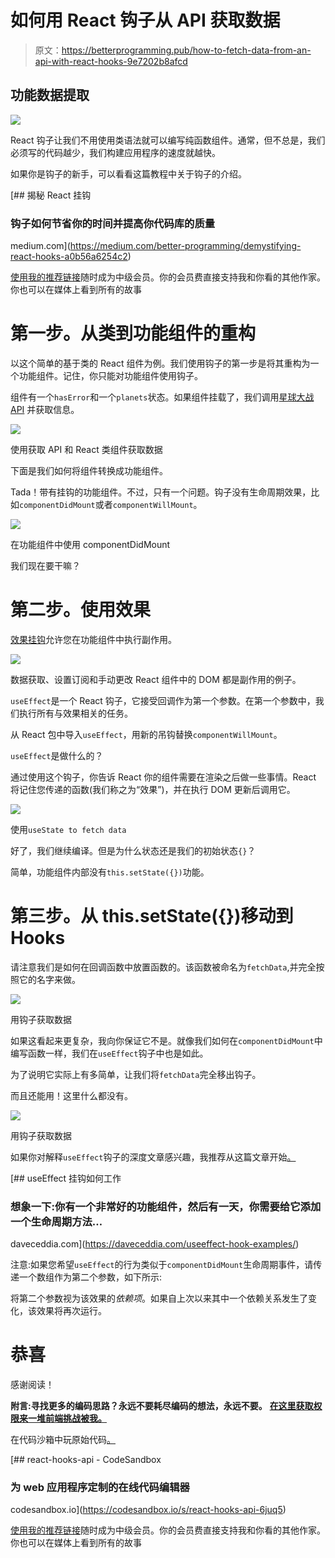 # 如何用 React 钩子从 API 获取数据

> 原文：<https://betterprogramming.pub/how-to-fetch-data-from-an-api-with-react-hooks-9e7202b8afcd>

## 功能数据提取

![](img/6a41cc44de078d4d27e01590b3101e26.png)

React 钩子让我们不用使用类语法就可以编写纯函数组件。通常，但不总是，我们必须写的代码越少，我们构建应用程序的速度就越快。

如果你是钩子的新手，可以看看这篇教程中关于钩子的介绍。

[](https://medium.com/better-programming/demystifying-react-hooks-a0b56a6254c2) [## 揭秘 React 挂钩

### 钩子如何节省你的时间并提高你代码库的质量

medium.com](https://medium.com/better-programming/demystifying-react-hooks-a0b56a6254c2) 

[使用我的推荐链接](https://trevorlasn.medium.com/membership)随时成为中级会员。你的会员费直接支持我和你看的其他作家。你也可以在媒体上看到所有的故事

# 第一步。从类到功能组件的重构

以这个简单的基于类的 React 组件为例。我们使用钩子的第一步是将其重构为一个功能组件。记住，你只能对功能组件使用钩子。

组件有一个`hasError`和一个`planets`状态。如果组件挂载了，我们调用[星球大战 API](https://swapi.co/) 并获取信息。

![](img/d013aa8f949f240c031bc8b80519cb40.png)

使用获取 API 和 React 类组件获取数据

下面是我们如何将组件转换成功能组件。

Tada！带有挂钩的功能组件。不过，只有一个问题。钩子没有生命周期效果，比如`componentDidMount`或者`componentWillMount`。

![](img/6ab6d11829d511704a988bd221a447d9.png)

在功能组件中使用 componentDidMount

我们现在要干嘛？

# 第二步。使用效果

[效果挂钩](https://reactjs.org/docs/hooks-effect.html)允许您在功能组件中执行副作用。

![](img/524285689b064be55014f7ad66a85fa7.png)

数据获取、设置订阅和手动更改 React 组件中的 DOM 都是副作用的例子。

`useEffect`是一个 React 钩子，它接受回调作为第一个参数。在第一个参数中，我们执行所有与效果相关的任务。

从 React 包中导入`useEffect`，用新的吊钩替换`componentWillMount`。

`useEffect`是做什么的？

通过使用这个钩子，你告诉 React 你的组件需要在渲染之后做一些事情。React 将记住您传递的函数(我们称之为“效果”)，并在执行 DOM 更新后调用它。

![](img/b8d19e30cf6850f07f8f42b9db5bd249.png)

使用`useState to fetch data`

好了，我们继续编译。但是为什么状态还是我们的初始状态`{}`？

简单，功能组件内部没有`this.setState({})`功能。

# 第三步。从 this.setState({})移动到 Hooks

请注意我们是如何在回调函数中放置函数的。该函数被命名为`fetchData`,并完全按照它的名字来做。

![](img/be6ed0421bba9c10e4353817375ac454.png)

用钩子获取数据

如果这看起来更复杂，我向你保证它不是。就像我们如何在`componentDidMount`中编写函数一样，我们在`useEffect`钩子中也是如此。

为了说明它实际上有多简单，让我们将`fetchData`完全移出钩子。

而且还能用！这里什么都没有。

![](img/08f53f8ab5868e270e76b7d29eb9d267.png)

用钩子获取数据

如果你对解释`useEffect`钩子的深度文章感兴趣，我推荐从这篇文章开始[。](https://daveceddia.com/useeffect-hook-examples/)

[](https://daveceddia.com/useeffect-hook-examples/) [## useEffect 挂钩如何工作

### 想象一下:你有一个非常好的功能组件，然后有一天，你需要给它添加一个生命周期方法…

daveceddia.com](https://daveceddia.com/useeffect-hook-examples/) 

注意:如果您希望`useEffect`的行为类似于`componentDidMount`生命周期事件，请传递一个数组作为第二个参数，如下所示:

将第二个参数视为该效果的*依赖项*。如果自上次以来其中一个依赖关系发生了变化，该效果将再次运行。

# 恭喜

感谢阅读！

**附言:寻找更多的编码思路？永远不要耗尽编码的想法，永远不要。** [**在这里获取权限来一堆前端挑战被我。**](https://gumroad.com/l/IuqKc)

在代码沙箱中玩原始代码[。](https://codesandbox.io/s/react-hooks-api-6juq5)

[](https://codesandbox.io/s/react-hooks-api-6juq5) [## react-hooks-api - CodeSandbox

### 为 web 应用程序定制的在线代码编辑器

codesandbox.io](https://codesandbox.io/s/react-hooks-api-6juq5) 

[使用我的推荐链接](https://trevorlasn.medium.com/membership)随时成为中级会员。你的会员费直接支持我和你看的其他作家。你也可以在媒体上看到所有的故事